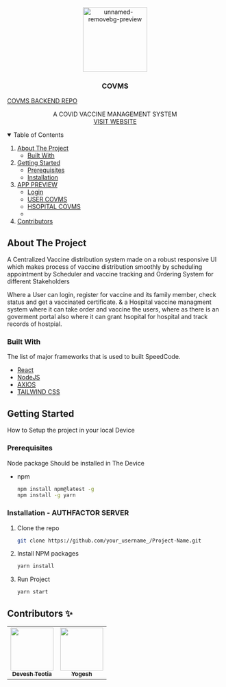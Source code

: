 


<!-- PROJECT LOGO -->
<br />
<p align="center">
  <a>
    <img src="https://i.ibb.co/C9STVrD/vaccinelogo-removebg-preview.png"  alt="unnamed-removebg-preview" width="150px" height:"150px">
  </a>

  <h3 align="center">COVMS</h3>
   <a href="https://github.com/deveshteotia12/Corona_Vaccine">COVMS BACKEND REPO</a>
  <p align="center">
    A COVID VACCINE MANAGEMENT SYSTEM
    <br />
    <a href="https://covms-df995.web.app/">VISIT WEBSITE</a>
  </p>
  
</p>



<!-- TABLE OF CONTENTS -->
<details open="open">
  <summary>Table of Contents</summary>
  <ol>
    <li>
      <a href="#about-the-project">About The Project</a>
      <ul>
        <li><a href="#built-with">Built With</a></li>
      </ul>
    </li>
    <li>
      <a href="#getting-started">Getting Started</a>
      <ul>
        <li><a href="#prerequisites">Prerequisites</a></li>
        <li><a href="#installation">Installation</a></li>
      </ul>
    </li>
        <li>
      <a href="#website-preview">APP PREVIEW</a>
      <ul>
        <li><a href="#login">Login</a></li>
        <li><a href="#add">USER COVMS</a></li>
        <li><a href="#dis">HSOPITAL COVMS</a></li>
        <li><a href="#del"></a></li>
      </ul>
    </li>
    <li><a href="#contributors">Contributors</a></li>
  </ol>
</details>



<!-- ABOUT THE PROJECT -->
## About The Project
A Centralized Vaccine distribution system made on a robust responsive UI which makes process of vaccine distribution smoothly by scheduling appointment by Scheduler and vaccine tracking and Ordering System for different Stakeholders

Where a User can login, register for vaccine and its family member, check status and get a vaccinated certificate.
& a Hospital vaccine managment system where it can take order and vaccine the users, where as there is an goverment portal also where it can grant hsopital for hospital and track records of hostpial.

### Built With

The list of major frameworks that is used to built SpeedCode.
* [React](https://getbootstrap.com)
* [NodeJS](https://getbootstrap.com)
* [AXIOS](https://getbootstrap.com)
* [TAILWIND CSS](https://getbootstrap.com)


<!-- GETTING STARTED -->
## Getting Started

How to Setup the project in your local Device

### Prerequisites

Node package Should be installed in The Device
* npm
  ```sh
  npm install npm@latest -g
  npm install -g yarn
  ```

### Installation - AUTHFACTOR SERVER


1. Clone the repo
   ```sh
   git clone https://github.com/your_username_/Project-Name.git
   ```
2. Install NPM packages
   ```sh
   yarn install
   ```
4. Run Project
   ```sh
   yarn start
   ```


## Contributors ✨
<!-- ALL-CONTRIBUTORS-LIST:START - Do not remove or modify this section -->
<!-- prettier-ignore-start -->
<!-- markdownlint-disable -->
<table>
  <tr>
    <td align="center"><a href="https://github.com/deveshteotia12"><img src="https://github.com/deveshteotia12.png?size=100" width="100px;" alt=""/><br /><sub><b>Devesh Teotia</b></sub></a><br /></td>
    <td align="center"><a href="https://github.com/yogeshrdr"><img src="https://github.com/yogeshrdr.png?size=100" width="100px;" alt=""/><br /><sub><b>Yogesh</b></sub></a><br /></td>
  </tr>
</table>



